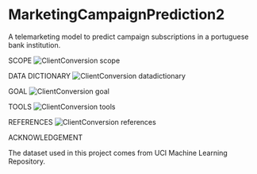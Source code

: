 # MarketingCampaignPrediction2

A telemarketing model to predict campaign subscriptions in a portuguese bank institution.

SCOPE
![ClientConversion scope](https://github.com/domingosdeeulariadumba/MarketingCampaignPrediction/assets/110714056/0f691f4c-a9fd-4d7a-98d7-17995cb09d69)


DATA DICTIONARY
![ClientConversion datadictionary](https://github.com/domingosdeeulariadumba/MarketingCampaignPrediction/assets/110714056/57f14eb1-7726-4dfd-b9f3-874bb8fc90ff)


GOAL
![ClientConversion goal](https://github.com/domingosdeeulariadumba/MarketingCampaignPrediction/assets/110714056/1954a212-2c8e-43d3-928d-d5f960b4b91a)


TOOLS
![ClientConversion tools](https://github.com/domingosdeeulariadumba/MarketingCampaignPrediction/assets/110714056/bc87284e-4520-4ac6-97ba-630716f80061)

REFERENCES
![ClientConversion references](https://github.com/domingosdeeulariadumba/MarketingCampaignPrediction2/assets/110714056/21b8c704-b330-475f-931f-9004bd2bf5bc)



ACKNOWLEDGEMENT

The dataset used in this project comes from UCI Machine Learning Repository.
